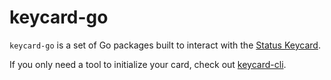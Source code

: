 # keycard-go

`keycard-go` is a set of Go packages built to interact with the [Status Keycard](https://github.com/status-im/status-keycard).

If you only need a tool to initialize your card, check out [keycard-cli](https://github.com/status-im/keycard-cli).
